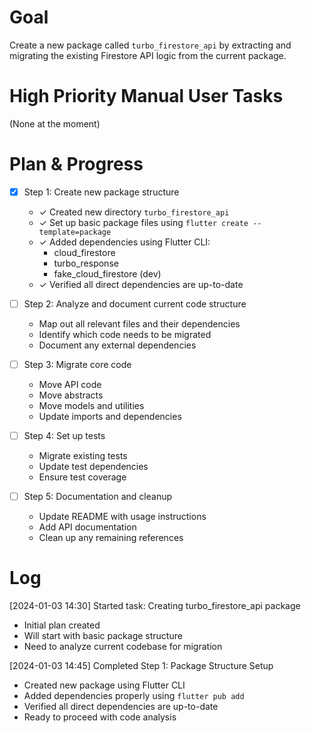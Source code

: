 # Goal
Create a new package called `turbo_firestore_api` by extracting and migrating the existing Firestore API logic from the current package.

# High Priority Manual User Tasks
(None at the moment)

# Plan & Progress
- [x] Step 1: Create new package structure
  - ✓ Created new directory `turbo_firestore_api`
  - ✓ Set up basic package files using `flutter create --template=package`
  - ✓ Added dependencies using Flutter CLI:
    - cloud_firestore
    - turbo_response
    - fake_cloud_firestore (dev)
  - ✓ Verified all direct dependencies are up-to-date

- [ ] Step 2: Analyze and document current code structure
  - Map out all relevant files and their dependencies
  - Identify which code needs to be migrated
  - Document any external dependencies

- [ ] Step 3: Migrate core code
  - Move API code
  - Move abstracts
  - Move models and utilities
  - Update imports and dependencies

- [ ] Step 4: Set up tests
  - Migrate existing tests
  - Update test dependencies
  - Ensure test coverage

- [ ] Step 5: Documentation and cleanup
  - Update README with usage instructions
  - Add API documentation
  - Clean up any remaining references

# Log
[2024-01-03 14:30] Started task: Creating turbo_firestore_api package
- Initial plan created
- Will start with basic package structure
- Need to analyze current codebase for migration

[2024-01-03 14:45] Completed Step 1: Package Structure Setup
- Created new package using Flutter CLI
- Added dependencies properly using `flutter pub add`
- Verified all direct dependencies are up-to-date
- Ready to proceed with code analysis 
